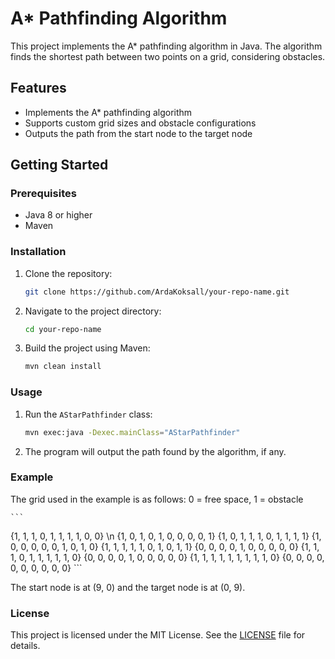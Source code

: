 # A\* Pathfinding Algorithm

This project implements the A\* pathfinding algorithm in Java. The algorithm finds the shortest path between two points on a grid, considering obstacles.

## Features

- Implements the A\* pathfinding algorithm
- Supports custom grid sizes and obstacle configurations
- Outputs the path from the start node to the target node

## Getting Started

### Prerequisites

- Java 8 or higher
- Maven

### Installation

1. Clone the repository:
    ```sh
    git clone https://github.com/ArdaKoksall/your-repo-name.git
    ```
2. Navigate to the project directory:
    ```sh
    cd your-repo-name
    ```
3. Build the project using Maven:
    ```sh
    mvn clean install
    ```

### Usage

1. Run the `AStarPathfinder` class:
    ```sh
    mvn exec:java -Dexec.mainClass="AStarPathfinder"
    ```

2. The program will output the path found by the algorithm, if any.

### Example

The grid used in the example is as follows:
0 = free space, 1 = obstacle
    
    ```
{1, 1, 1, 0, 1, 1, 1, 1, 0, 0} \n
{1, 0, 1, 0, 1, 0, 0, 0, 0, 1}
{1, 0, 1, 1, 1, 0, 1, 1, 1, 1}
{1, 0, 0, 0, 0, 0, 1, 0, 1, 0}
{1, 1, 1, 1, 1, 0, 1, 0, 1, 1}
{0, 0, 0, 0, 1, 0, 0, 0, 0, 0}
{1, 1, 1, 0, 1, 1, 1, 1, 1, 0}
{0, 0, 0, 0, 1, 0, 0, 0, 0, 0}
{1, 1, 1, 1, 1, 1, 1, 1, 1, 0}
{0, 0, 0, 0, 0, 0, 0, 0, 0, 0}
    ```

The start node is at (9, 0) and the target node is at (0, 9).

### License

This project is licensed under the MIT License. See the [LICENSE](LICENSE) file for details.
